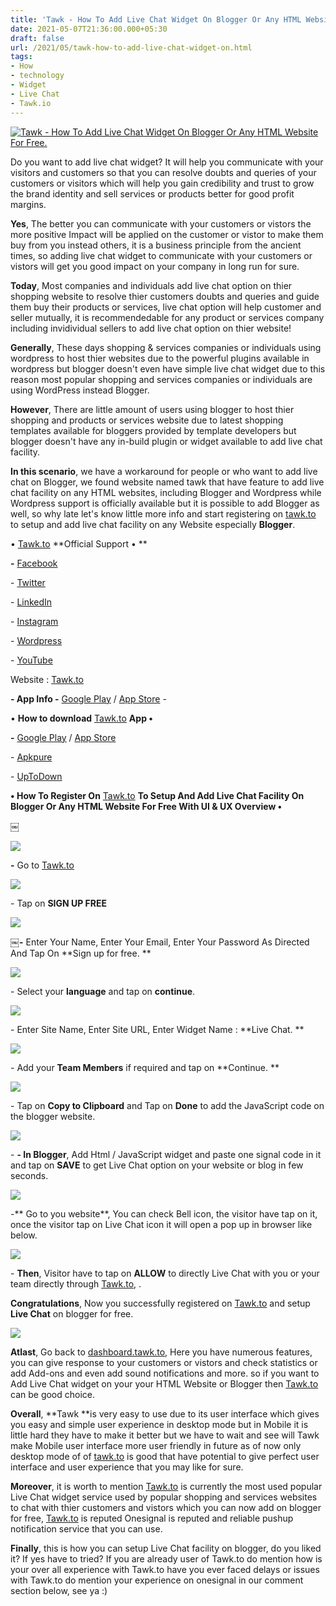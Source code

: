 ```yaml
---
title: 'Tawk - How To Add Live Chat Widget On Blogger Or Any HTML Website For Free. '
date: 2021-05-07T21:36:00.000+05:30
draft: false
url: /2021/05/tawk-how-to-add-live-chat-widget-on.html
tags: 
- How
- technology
- Widget
- Live Chat
- Tawk.io
---
```


 [![Tawk - How To Add Live Chat Widget On Blogger Or Any HTML Website For Free.](https://lh3.googleusercontent.com/-oKMrc1-zZLw/YJVlndCDRqI/AAAAAAAAEbQ/L9rUGnNslvgE5uXHeq5A-cPjQE8EUNbuwCLcBGAsYHQ/s1600/1620403610165036-0.png "Tawk - How To Add Live Chat Widget On Blogger Or Any HTML Website For Free.")](https://lh3.googleusercontent.com/-oKMrc1-zZLw/YJVlndCDRqI/AAAAAAAAEbQ/L9rUGnNslvgE5uXHeq5A-cPjQE8EUNbuwCLcBGAsYHQ/s1600/1620403610165036-0.png) 

  

Do you want to add live chat widget? It will help you communicate with your visitors and customers so that you can resolve doubts and queries of your customers or visitors which will help you gain credibility and trust to grow the brand identity and sell services or products better for good profit margins.

  

**Yes**, The better you can communicate with your customers or vistors the more positive Impact will be applied on the customer or vistor to make them buy from you instead others, it is a business principle from the ancient times, so adding live chat widget to communicate with your customers or vistors will get you good impact on your company in long run for sure. 

  

**Today**, Most companies and individuals add live chat option on thier shopping website to resolve thier customers doubts and queries and guide them buy their products or services, live chat option will help customer and seller mutually, it is recommendedable for any product or services company including invidividual sellers to add live chat option on thier website! 

  

**Generally**, These days shopping & services companies or individuals using wordpress to host thier websites due to the powerful plugins available in wordpress but blogger doesn't even have simple live chat widget due to this reason most popular shopping and services companies or individuals are using WordPress instead Blogger. 

  

**However**, There are little amount of users using blogger to host thier shopping and products or services website due to latest shopping templates available for bloggers provided by template developers but blogger doesn't have any in-build plugin or widget available to add live chat facility. 

  

**In this scenario**, we have a workaround for people or who want to add live chat on Blogger, we found website named tawk that have feature to add live chat facility on any HTML websites, including Blogger and Wordpress while Wordpress support is officially available but it is possible to add Blogger as well, so why late let's know little more info and start registering on [tawk.to](http://tawk.to) to setup and add live chat facility on any Website especially **Blogger**. 

  

• [Tawk.to](http://Tawk.to) **Official Support • **

**\-** [Facebook](https://www.facebook.com/tawkto/)

\- [Twitter](https://www.twitter.com/tawktotawk/)

\- [LinkedIn](https://www.linkedin.com/company/tawk-to)

\- [Instagram](https://instagram.com/tawktotawk)

\- [Wordpress](https://www.tawk.to/blog)

\- [YouTube](https://www.youtube.com/channel/UCmmsTnOAYjv1pZl-ueAMM-A/featured) 

  

Website : [Tawk.to](http://Tawk.to)

  

**\- App Info -** [Google Play](https://play.google.com/store/apps/details?id=to.tawk.android) / [App Store](https://itunes.apple.com/app/tawk.to/id907458277?mt=8) - 

  

• **How to download** [Tawk.to](http://Tawk.to) **App •**

**\-** [Google Play](https://play.google.com/store/apps/details?id=to.tawk.android) / [App Store](https://itunes.apple.com/app/tawk.to/id907458277?mt=8)

\- [Apkpure](https://m.apkpure.com/tawk-to/to.tawk.android/amp)

\- [UpToDown](https://tawk-to.en.uptodown.com/android)

**• How To Register On** [Tawk.to](http://Tawk.to) **To Setup And Add Live Chat Facility On Blogger Or Any HTML Website For Free With UI & UX Overview •**

￼

 [![](https://lh3.googleusercontent.com/-FTavAocYSRQ/YJVllURFXLI/AAAAAAAAEbM/w7SIFZ_WqbQcvFwC-VA0iC0ZQYanBf61gCLcBGAsYHQ/s1600/1620403597017150-1.png)](https://lh3.googleusercontent.com/-FTavAocYSRQ/YJVllURFXLI/AAAAAAAAEbM/w7SIFZ_WqbQcvFwC-VA0iC0ZQYanBf61gCLcBGAsYHQ/s1600/1620403597017150-1.png) 

  

**\-** Go to [Tawk.to](http://Tawk.to) 

  

  

 [![](https://lh3.googleusercontent.com/-5Q3eQ7QjHFE/YJVli1FXYlI/AAAAAAAAEbI/4a3RdFMLVo4QLM6iW93LppSmjUn_Wdi2ACLcBGAsYHQ/s1600/1620403590048446-2.png)](https://lh3.googleusercontent.com/-5Q3eQ7QjHFE/YJVli1FXYlI/AAAAAAAAEbI/4a3RdFMLVo4QLM6iW93LppSmjUn_Wdi2ACLcBGAsYHQ/s1600/1620403590048446-2.png) 

  

  

\- Tap on **SIGN UP FREE**  

 **[![](https://lh3.googleusercontent.com/-SDQWHV4IYHQ/YJVlhO73M1I/AAAAAAAAEbA/V8otl50uJSIuS-zQ3OKqDZJ5pSXxVQjwQCLcBGAsYHQ/s1600/1620403584665423-3.png)](https://lh3.googleusercontent.com/-SDQWHV4IYHQ/YJVlhO73M1I/AAAAAAAAEbA/V8otl50uJSIuS-zQ3OKqDZJ5pSXxVQjwQCLcBGAsYHQ/s1600/1620403584665423-3.png)** 

**￼-** Enter Your Name, Enter Your Email, Enter Your Password As Directed And Tap On **Sign up for free. **

 **[![](https://lh3.googleusercontent.com/-JfuxFI0lX6Y/YJVlf2NyDfI/AAAAAAAAEa8/797EE8bzJUkIIMBcN60Txe935jRhlJZKgCLcBGAsYHQ/s1600/1620403577078654-4.png)](https://lh3.googleusercontent.com/-JfuxFI0lX6Y/YJVlf2NyDfI/AAAAAAAAEa8/797EE8bzJUkIIMBcN60Txe935jRhlJZKgCLcBGAsYHQ/s1600/1620403577078654-4.png)** 

\- Select your **language** and tap on **continue**.

  

 [![](https://lh3.googleusercontent.com/-MHxJC27yEcM/YJVld82vZiI/AAAAAAAAEa0/we4EbbT66fAFNFafeDglDAY9j5ke5vVkACLcBGAsYHQ/s1600/1620403568492380-5.png)](https://lh3.googleusercontent.com/-MHxJC27yEcM/YJVld82vZiI/AAAAAAAAEa0/we4EbbT66fAFNFafeDglDAY9j5ke5vVkACLcBGAsYHQ/s1600/1620403568492380-5.png) 

  

  

\- Enter Site Name, Enter Site URL, Enter Widget Name : **Live Chat. **

  

 [![](https://lh3.googleusercontent.com/-H823IkMMq_Q/YJVlbjjufvI/AAAAAAAAEaw/jvpLUAa4MnIDNEIMUhAu59xL3W2Mro0rgCLcBGAsYHQ/s1600/1620403561906094-6.png)](https://lh3.googleusercontent.com/-H823IkMMq_Q/YJVlbjjufvI/AAAAAAAAEaw/jvpLUAa4MnIDNEIMUhAu59xL3W2Mro0rgCLcBGAsYHQ/s1600/1620403561906094-6.png) 

  

\- Add your **Team Members** if required and tap on **Continue. **

 **[![](https://lh3.googleusercontent.com/-4kAaF9z_PwI/YJVlaAQk91I/AAAAAAAAEao/5ERJcTkhZ2gQtJ9scklRCAYZBCYtFewwwCLcBGAsYHQ/s1600/1620403550794033-7.png)](https://lh3.googleusercontent.com/-4kAaF9z_PwI/YJVlaAQk91I/AAAAAAAAEao/5ERJcTkhZ2gQtJ9scklRCAYZBCYtFewwwCLcBGAsYHQ/s1600/1620403550794033-7.png)** 

\- Tap on **Copy to Clipboard** and Tap on **Done** to add the JavaScript code on the blogger website.

  

 [![](https://lh3.googleusercontent.com/-UdasHULn4OA/YJVlXQaHn_I/AAAAAAAAEak/dc7Sz_xKKYYzasGoVLVbHrj8ifxGtxmUACLcBGAsYHQ/s1600/1620403529511060-8.png)](https://lh3.googleusercontent.com/-UdasHULn4OA/YJVlXQaHn_I/AAAAAAAAEak/dc7Sz_xKKYYzasGoVLVbHrj8ifxGtxmUACLcBGAsYHQ/s1600/1620403529511060-8.png) 

  

\- **\- In Blogger**, Add Html / JavaScript widget and paste one signal code in it and tap on **SAVE** to get Live Chat option on your website or blog in few seconds. 

  

 [![](https://lh3.googleusercontent.com/-oJDW-bKAlPw/YJVlSOrh-6I/AAAAAAAAEag/sKNie1kLldEr0LkPkQfNaztbpxiIIdvDQCLcBGAsYHQ/s1600/1620403519580441-9.png)](https://lh3.googleusercontent.com/-oJDW-bKAlPw/YJVlSOrh-6I/AAAAAAAAEag/sKNie1kLldEr0LkPkQfNaztbpxiIIdvDQCLcBGAsYHQ/s1600/1620403519580441-9.png) 

  

  

\-** Go to you website**, You can check Bell icon, the visitor have tap on it, once the visitor tap on Live Chat icon it will open a pop up in browser like below.   

  

 [![](https://lh3.googleusercontent.com/-OMpU0E-GD_k/YJVlPdWFe_I/AAAAAAAAEac/ErA-K9ExCwwad3roL3iYYS69MdNfApDAwCLcBGAsYHQ/s1600/1620403504190484-10.png)](https://lh3.googleusercontent.com/-OMpU0E-GD_k/YJVlPdWFe_I/AAAAAAAAEac/ErA-K9ExCwwad3roL3iYYS69MdNfApDAwCLcBGAsYHQ/s1600/1620403504190484-10.png) 

  

  

\- **Then**, Visitor have to tap on **ALLOW** to directly Live Chat with you or your team directly through [Tawk.to](http://Tawk.to), . 

  

**Congratulations**, Now you successfully registered on [Tawk.to](http://Tawk.to) and setup **Live Chat** on blogger for free.   

  

 [![](https://lh3.googleusercontent.com/-MC2V2Ed34WU/YJVlLlwg_LI/AAAAAAAAEaY/WhX7Mn5X7ZkyjzGp6MX7U6qeRX0TN-0lACLcBGAsYHQ/s1600/1620403476968132-11.png)](https://lh3.googleusercontent.com/-MC2V2Ed34WU/YJVlLlwg_LI/AAAAAAAAEaY/WhX7Mn5X7ZkyjzGp6MX7U6qeRX0TN-0lACLcBGAsYHQ/s1600/1620403476968132-11.png) 

  

**Atlast**, Go back to [dashboard.tawk.to](http://dashboard.tawk.to), Here you have numerous features, you can give response to your customers or vistors and check statistics or add Add-ons and even add sound notifications and more. so if you want to Add Live Chat widget on your your HTML Website or Blogger then [Tawk.to](http://Tawk.to) can be good choice. 

  

**Overall**, **Tawk **is very easy to use due to its user interface which gives you easy and simple user experience in desktop mode but in Mobile it is little hard they have to make it better but we have to wait and see will Tawk make Mobile user interface more user friendly in future as of now only desktop mode of of [tawk.to](http://tawk.to) is good that have potential to give perfect user interface and user experience that you may like for sure.   

  

**Moreover**, it is worth to mention [Tawk.to](http://Tawk.to) is currently the most used popular Live Chat widget service used by popular shopping and services websites to chat with thier customers and vistors which you can now add on blogger for free, [Tawk.to](http://Tawk.to) is reputed Onesignal is reputed and reliable pushup notification service that you can use.   

  

**Finally**, this is how you can setup Live Chat facility on blogger, do you liked it? If yes have to tried? If you are already user of Tawk.to do mention how is your over all experience with Tawk.to have you ever faced delays or issues with Tawk.to do mention your experience on onesignal in our comment section below, see ya :)